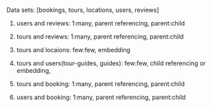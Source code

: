 Data sets: [bookings, tours, locations, users, reviews]

1. users and reviews: 1:many, parent referencing, parent:child

2. tours and reviews: 1:many, parent referencing, parent:child

3. tours and locaions: few:few, embedding

4. tours and users(tour-guides, guides): few:few, child referencing or embedding,

5. tours and booking: 1:many, parent referencing, parent:child

6. users and booking: 1:many, parent referencing, parent:child
